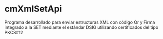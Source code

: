 # cmXmlSetApi
Programa desarrollado para enviar estructuras XML con código Qr y Firma integrado a la SET mediante el estándar DSIG utilizando certificados del tipo PKCS#12
